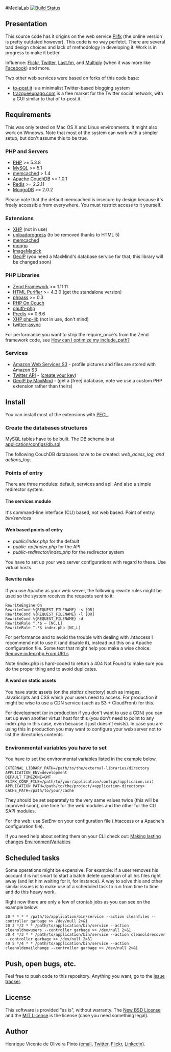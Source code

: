 #MediaLab
[![Build Status](https://secure.travis-ci.org/henvic/MediaLab.png?branch=master)](http://travis-ci.org/henvic/MediaLab)

## Presentation
This source code has it origins on the web service [Plifk](www.plifk.com) (the online version is pretty outdated however).
This code is no way perfetct. There are several bad design choices and lack of methodology in developing it. Work is in progress to make it better.

Influence: [Flickr](http://www.flickr.com/), [Twitter](http://twitter.com/), [Last.fm](http://last.fm), and [Multiply](http://multiply.com/) (when it was more like [Facebook](http://www.fcebook/.com/)) and more.

Two other web services were based on forks of this code base:

* [to-post.it](http://to-post.it/) is a minimalist Twitter-based blogging system
* [trazqueeupago.com](http://trazqueeupago.com/) is a flee market for the Twitter social network, with a GUI similar to that of to-post.it.

## Requirements
This was only tested on Mac OS X and Linux environments. It might also work on Windows.
Note that most of the system can work with a simpler setup, but don't assume this to be true.

### PHP and Servers
* [PHP](http://php.net/) >= 5.3.8
* [MySQL](http://www.mysql.com/) >= 5.1
* [memcached](http://memcached.org/) > 1.4
* [Apache CouchDB](http://couchdb.apache.org/) >= 1.0.1
* [Redis](http://redis.io/) >= 2.2.11
* [MongoDB](http://www.mongodb.org/) >= 2.0.2

Please note that the default memcached is insecure by design because it's freely accessible from everywhere. You must restrict access to it yourself.

### Extensions
* [XHP](http://github.com/facebook/xhp) (not in use)
* [uploadprogress](http://pecl.php.net/package/uploadprogress) (to be removed thanks to HTML 5)
* [memcached](http://php.net/memcached)
* [mongo](http://php.net/mongo)
* [ImageMagick](http://php.net/manual/en/book.imagick.php)
* [GeoIP](http://www.maxmind.com/app/php) (you need a MaxMind's database service for that, this library will be changed soon)

### PHP Libraries
* [Zend Framework](http://framework.zend.com/) >= 1.11.11
* [HTML Purifier](http://htmlpurifier.org/) >= 4.3.0 (get the standalone version)
* [phpass](http://www.openwall.com/phpass/) >= 0.3
* [PHP On Couch](https://github.com/dready92/PHP-on-Couch)
* [oauth-php](http://code.google.com/p/oauth-php/)
* [Predis](http://pearhub.org/projects/predis) >= 0.6.6
* [XHP php-lib](https://github.com/facebook/xhp/tree/master/php-lib) (not in use, don't mind)
* [twitter-async](https://github.com/jmathai/twitter-async)

For performance you want to strip the require_once's from the Zend framework code, see [How can I optimize my include_path?](http://framework.zend.com/manual/en/performance.classloading.html)

### Services
* [Amazon Web Services S3](http://aws.amazon.com/s3/) - profile pictures and files are stored with Amazon S3
* [Twitter API](https://dev.twitter.com/) - ([create your key](https://dev.twitter.com/apps))
* [GeoIP by MaxMind](http://www.maxmind.com/) - (get a [free] database, note we use a custom PHP extension rather than theirs)

## Install
You can install most of the extensions with [PECL](http://pecl.php.net/).

### Create the databases structures
MySQL tables have to be built. The DB scheme is at [application/configs/db.sql](https://github.com/henvic/MediaLab/blob/master/application/configs/db.sql)

The following CouchDB databases have to be created: *web_acess_log, and actions_log*.

### Points of entry
There are three modules: default, services and api. And also a simple redirector system.

#### The services module
It's command-line interface (CLI) based, not web based.
Point of entry: *bin/services*

#### Web based points of entry
* *public/index.php* for the default
* *public-api/index.php* for the API
* *public-redirector/index.php* for the redirector system

You have to set up your web server configurations with regard to these. Use virtual hosts.

#### Rewrite rules
If you use Apache as your web server, the following rewrite rules might be used so the system receives the requests sent to it:

```
RewriteEngine On
RewriteCond %{REQUEST_FILENAME} -s [OR]
RewriteCond %{REQUEST_FILENAME} -l [OR]
RewriteCond %{REQUEST_FILENAME} -d
RewriteRule ^.*$ – [NC,L]
RewriteRule ^.*$ index.php [NC,L]
```

For performance and to avoid the trouble with dealing with .htaccess I recommend not to use it (and disable it), instead put this on a Apache configuration file. Some text that might help you make a wise choice: [Remove index.php From URLs](http://expressionengine.com/wiki/Remove_index.php_From_URLs)

Note /index.php is hard-coded to return a 404 Not Found to make sure you do the proper thing and to avoid duplicates.

#### A word on static assets
You have static assets (on the *statics* directory) such as images, JavaScripts and CSS which your users need to access. For production it might be wise to use a CDN service (such as S3 + CloudFront) for this.

For development (or in production if you don't want to use a CDN) you can set up even another virtual host for this (you don't need to point to any index.php in this case, even because it just doesn't exists). In case you are using this in production you may want to configure your web server not to list the directories contents.

### Environmental variables you have to set

You have to set the environmental variables listed in the example below.

```
EXTERNAL_LIBRARY_PATH=/path/to/the/external-libraries/directory
APPLICATION_ENV=development
DEFAULT_TIMEZONE=GMT
PLIFK_CONF_FILE=/path/to/your/application/configs/applicaion.ini)
APPLICATION_PATH=/path/to/the/project/<application-directory>
CACHE_PATH=/path/to/your/cache
```

They should be set separately to the very same values twice (this will be improved soon), one time for the web modules and the other for the CLI SAPI modules.

For the web: use *SetEnv* on your configuration file (.htaccess or a Apache's configuration file).

If you need help about setting them on your CLI check out:
[Making lasting changes](http://www.mcsr.olemiss.edu/unixhelp/environment/env3db.html)
[EnvironmentVariables](https://help.ubuntu.com/community/EnvironmentVariables)

## Scheduled tasks
Some operations might be expensive. For example: if a user removes his account it is not smart to start a batch delete operation of all his files right away (and let him waiting for it, for instance).
A way to solve this and other similar issues is to make use of a scheduled task to run from time to time and do this heavy work.


Right now there are only a few of crontab jobs as you can see on the example below:

```
20 * * * * /path/to/application/bin/service --action cleanfiles --controller garbage >> /dev/null 2>&1
20 3 */2 * * /path/to/application/bin/service --action cleanoldnewusers --controller garbage >> /dev/null 2>&1
30 4 */3 * * /path/to/application/bin/service --action cleanoldrecover --controller garbage >> /dev/null 2>&1
40 5 */4 * * /path/to/application/bin/service --action cleanoldemailchange --controller garbage >> /dev/null 2>&1
```

## Push, open bugs, etc.
Feel free to push code to this repository. Anything you want, go to the [issue tracker](https://github.com/henvic/MediaLab/issues/).

## License
This software is provided "as is", without warranty.
The [New BSD License](http://en.wikipedia.org/wiki/New_BSD_license) and the [MIT License](http://en.wikipedia.org/wiki/MIT_License) is the license (case you need something legal).

## Author
Henrique Vicente de Oliveira Pinto ([email](mailto:henriquevicente@gmail.com), [Twitter](https://twitter.com/henriquev), [Flickr](http://www.flickr.com/photos/henriquev), [Linkedin](http://linkedin.com/in/henvic)).